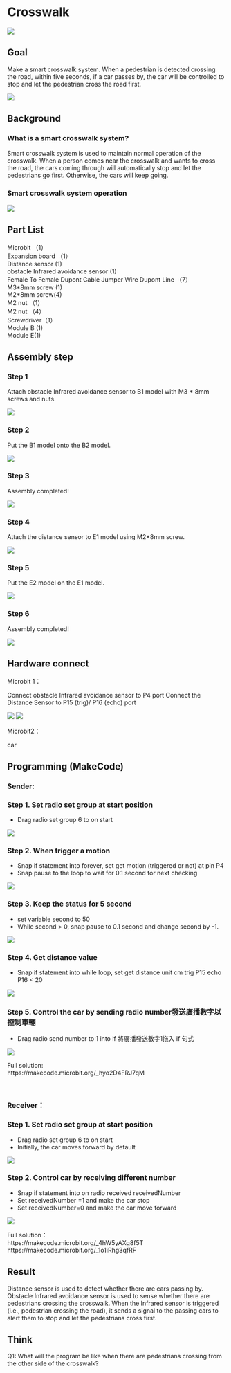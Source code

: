 # Crosswalk 
![](picture/7/7_1.png)

## Goal 
<P>
Make a smart crosswalk system. When a pedestrian is detected crossing the road, within five seconds, if a car passes by, the car will be controlled to stop and let the pedestrian cross the road first.
<P>
 
![](picture/7/7_2.png)

## Background 
### What is a smart crosswalk system? 
<P>
Smart crosswalk system is used to maintain normal operation of the crosswalk. When a person comes near the crosswalk and wants to cross the road, the cars coming through will automatically stop and let the pedestrians go first. Otherwise, the cars will keep going. 
<P>

### Smart crosswalk system operation 
![](picture/7/7_3.png)


## Part List
<P>
Microbit （1）<BR>
Expansion board  （1）<BR>
Distance sensor (1)<BR>
obstacle Infrared avoidance sensor  (1)<BR>
Female To Female Dupont Cable Jumper Wire Dupont Line （7）<BR>
M3*8mm screw (1)<BR>
M2*8mm screw(4)<BR>
M2 nut （1）<BR>
M2 nut （4）<BR>
Screwdriver（1）<BR>
Module B (1)<BR>
Module E(1) <BR>
<P>

## Assembly step 
### Step 1
<P>
Attach obstacle Infrared avoidance sensor to B1 model with M3 * 8mm screws and nuts. 
<P>

 
![](picture/7/7_5.png)

### Step 2 
<P>
Put the B1 model onto the B2 model. 
<P>
 
![](picture/7/7_6.png)

### Step 3 
<P>
Assembly completed! 
<P>
 
![](picture/7/7_7.png)

### Step 4 
<P>
Attach the distance sensor to E1 model using M2*8mm screw. 
<P>
 
![](picture/7/7_8.png)

### Step 5 
<P>
Put the E2 model on the E1 model. 
<P>
 
![](picture/7/7_9.png)

### Step 6 
<P>
Assembly completed! 
<P>
 
![](picture/7/7_10.png)

## Hardware connect 
<P>
Microbit 1：
<P>
<P>
Connect obstacle Infrared avoidance sensor to P4 port
Connect the Distance Sensor to P15 (trig)/ P16 (echo) port
<P>

![](picture/7/ch7pic.png)
![](picture/7/7_11.jpg)
<BR>
<P>
Microbit2：<BR>
<P>
<P>
car
<P>

## Programming (MakeCode) 
### Sender:
### Step 1. Set radio set group at start position 
+ Drag radio set group 6 to on start  

![](picture/7/7_12.png)

### Step 2. When trigger a motion 
+ Snap if statement into forever, set get motion (triggered or not) at pin P4 
+ Snap pause to the loop to wait for 0.1 second for next checking 
 
![](picture/7/7_14.png)

### Step 3. Keep the status for 5 second 
+ set variable second to 50 
+ While second > 0, snap pause to 0.1 second and change second by -1.
 
![](picture/7/7_16.png)


### Step 4. Get distance value
+ Snap if statement into while loop, set get distance unit cm trig P15 echo P16 < 20
 
![](picture/7/7_18.png)


### Step 5. Control the car by sending radio number發送廣播數字以控制車輛
+ Drag radio send number to 1 into if 將廣播發送數字1拖入 if 句式
 
![](picture/7/7_20.png)

<P>
Full solution:<BR>
https://makecode.microbit.org/_hyo2D4FRJ7qM
<P>
<BR>

### Receiver：
### Step 1. Set radio set group at start position 
+ Drag radio set group 6 to on start  
+ Initially, the car  moves forward by default
 
![](picture/7/7_22.png)

 
### Step 2. Control car by receiving different number 
+ Snap if statement into on radio received receivedNumber 
+ Set receivedNumber =1 and make the car stop 
+ Set receivedNumber=0 and make the car move forward 
 
![](picture/7/7_24.png)

<P>
Full solution：<BR>
https://makecode.microbit.org/_4hW5yAXg8f5T<BR>
https://makecode.microbit.org/_1o1iRhg3qfRF
<P>

## Result 
<P>
Distance sensor is used to detect whether there are cars passing by. Obstacle Infrared avoidance sensor is used to sense whether there are pedestrians crossing the crosswalk. When the Infrared sensor is triggered (i.e., pedestrian crossing the road), it sends a signal to the passing cars to alert them to stop and let the pedestrians cross first. 
<P>

## Think 
<P>
Q1: What will the program be like when there are pedestrians crossing from the other side of the crosswalk? 
<P>
